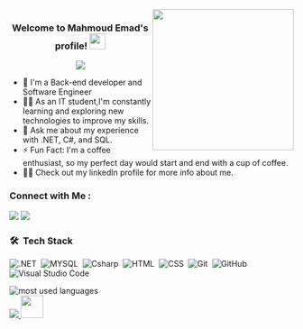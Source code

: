 
<img width="250" align="right" src="https://c.tenor.com/_DOBjnGspYAAAAAM/code-coding.gif">


<h3 align="center">
  Welcome to Mahmoud Emad's profile!
  <img src="https://media.giphy.com/media/hvRJCLFzcasrR4ia7z/giphy.gif" width="28">
</h3>

<!-- Typing SVG by DenverCoder1 - https://github.com/DenverCoder1/readme-typing-svg -->
<p align="center">
  <a href="https://github.com/DenverCoder1/readme-typing-svg"><img src="https://readme-typing-svg.herokuapp.com/?lines=Back-End%20developer;Always%20learning%20new%20things&font=Fira%20Code&center=true&width=440&height=45&color=f75c7e&vCenter=true&size=22"></a>
</p> 

- 🏢 I'm a Back-end developer and Software Engineer
- 👨‍💻 As an IT student,I'm constantly learning and exploring new technologies to improve my skills.
- 💬 Ask me about my experience with .NET, C#, and SQL.
- ⚡ Fun Fact: I'm a coffee enthusiast, so my perfect day would start and end with a cup of coffee.
- 👨‍💻 Check out my linkedln profile for more info about me.


### Connect with Me :
[![](https://img.shields.io/badge/linkedin-0a66c2)](http://linkedin.com/in/mahmoudemad1)
[![](https://img.shields.io/badge/Whatsapp-008000)]([https://api.whatsapp.com/send/?phone=201009102872&text&type=phone_number&app_absent=0])


### 🛠 &nbsp;Tech Stack
![.NET](https://img.shields.io/badge/-.NET-05122A?style=flat&logo=.NET)&nbsp;
![MYSQL](https://img.shields.io/badge/-MYSQL-05122A?style=flat&logo=MYSQL&logoColor=563D7C)&nbsp;
![Csharp](https://img.shields.io/badge/-Csharp-05122A?style=flat&logo=Csharp)&nbsp;
![HTML](https://img.shields.io/badge/-HTML-05122A?style=flat&logo=HTML5)&nbsp;
![CSS](https://img.shields.io/badge/-CSS-05122A?style=flat&logo=CSS3&logoColor=1572B6)&nbsp;
![Git](https://img.shields.io/badge/-Git-05122A?style=flat&logo=git)&nbsp;
![GitHub](https://img.shields.io/badge/-GitHub-05122A?style=flat&logo=github)&nbsp;
![Visual Studio Code](https://img.shields.io/badge/-Visual%20Studio%20Code-05122A?style=flat&logo=visual-studio-code&logoColor=007ACC)&nbsp;




<img align="left" src="https://github-readme-stats.vercel.app/api/top-langs?username=Mahmoud-code1&show_icons=true&locale=en&layout=compact&theme=radical" alt="most used languages" />
<br>
<a href="https://komarev.com/ghpvc/?username=Mahmoud-code1&style=for-the-badge">
    <img src="https://komarev.com/ghpvc/?username=Mahmoud-code1&style=for-the-badge">
</a>
<img src="https://raw.githubusercontent.com/innng/innng/master/assets/kyubey.gif" height="40" />
